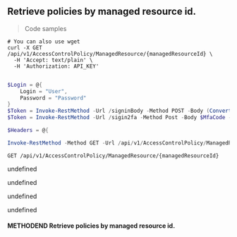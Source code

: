
## Retrieve policies by managed resource id.

<a id="opIdFindResourcePolicies"></a>

> Code samples

```shell
# You can also use wget
curl -X GET /api/v1/AccessControlPolicy/ManagedResource/{managedResourceId} \
  -H 'Accept: text/plain' \
  -H 'Authorization: API_KEY'

```

```powershell

$Login = @{
    Login = "User",
    Password = "Password"
}
$Token = Invoke-RestMethod -Url /signinBody -Method POST -Body (ConvertTo-Json $Login)
$Token = Invoke-RestMethod -Url /sigin2fa -Method Post -Body $MfaCode -Headers @{Authorization: "Bearer $Token"}

$Headers = @{

Invoke-RestMethod -Method GET -Url /api/v1/AccessControlPolicy/ManagedResource/{managedResourceId}
```

`GET /api/v1/AccessControlPolicy/ManagedResource/{managedResourceId}`

undefined

undefined

undefined

undefined

#### METHODEND Retrieve policies by managed resource id.

